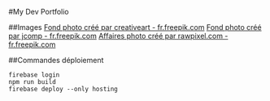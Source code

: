 #My Dev Portfolio

##Images
[Fond photo créé par creativeart - fr.freepik.com](https://fr.freepik.com/photos/fond)
[Fond photo créé par jcomp - fr.freepik.com](https://fr.freepik.com/photos/fond)
[Affaires photo créé par rawpixel.com - fr.freepik.com](https://fr.freepik.com/photos/affaires)

##Commandes déploiement
```
firebase login
npm run build
firebase deploy --only hosting
```